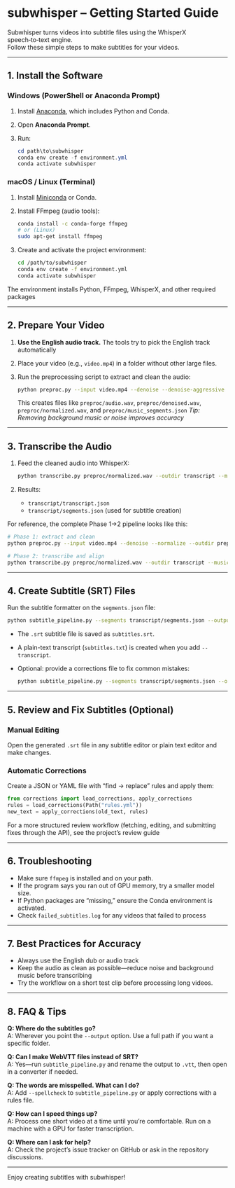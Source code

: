 # subwhisper – Getting Started Guide

Subwhisper turns videos into subtitle files using the WhisperX speech‑to‑text engine.  
Follow these simple steps to make subtitles for your videos.

---

## 1. Install the Software

### Windows (PowerShell or Anaconda Prompt)

1. Install [Anaconda](https://www.anaconda.com/download), which includes Python and Conda.
2. Open **Anaconda Prompt**.
3. Run:

   ```powershell
   cd path\to\subwhisper
   conda env create -f environment.yml
   conda activate subwhisper
   ```

### macOS / Linux (Terminal)

1. Install [Miniconda](https://docs.conda.io/en/latest/miniconda.html) or Conda.
2. Install FFmpeg (audio tools):

   ```bash
   conda install -c conda-forge ffmpeg
   # or (Linux)
   sudo apt-get install ffmpeg
   ```
3. Create and activate the project environment:

   ```bash
   cd /path/to/subwhisper
   conda env create -f environment.yml
   conda activate subwhisper
   ```

The environment installs Python, FFmpeg, WhisperX, and other required packages

---

## 2. Prepare Your Video

1. **Use the English audio track.** The tools try to pick the English track automatically
2. Place your video (e.g., `video.mp4`) in a folder without other large files.
3. Run the preprocessing script to extract and clean the audio:

   ```bash
   python preproc.py --input video.mp4 --denoise --denoise-aggressive 0.9 --normalize --outdir preproc
   ```

   This creates files like `preproc/audio.wav`, `preproc/denoised.wav`, `preproc/normalized.wav`, and `preproc/music_segments.json`
   *Tip: Removing background music or noise improves accuracy*

---

## 3. Transcribe the Audio

1. Feed the cleaned audio into WhisperX:

   ```bash
   python transcribe.py preproc/normalized.wav --outdir transcript --music-segments preproc/music_segments.json
   ```

2. Results:
   - `transcript/transcript.json`
   - `transcript/segments.json` (used for subtitle creation)

For reference, the complete Phase 1→2 pipeline looks like this:

```bash
# Phase 1: extract and clean
python preproc.py --input video.mp4 --denoise --normalize --outdir preproc

# Phase 2: transcribe and align
python transcribe.py preproc/normalized.wav --outdir transcript --music-segments preproc/music_segments.json
```

---

## 4. Create Subtitle (SRT) Files

Run the subtitle formatter on the `segments.json` file:

```bash
python subtitle_pipeline.py --segments transcript/segments.json --output subtitles.srt --transcript
```

- The `.srt` subtitle file is saved as `subtitles.srt`.
- A plain-text transcript (`subtitles.txt`) is created when you add `--transcript`.
- Optional: provide a corrections file to fix common mistakes:

  ```bash
  python subtitle_pipeline.py --segments transcript/segments.json --output subtitles.srt --corrections rules.yml
  ```

---

## 5. Review and Fix Subtitles (Optional)

### Manual Editing
Open the generated `.srt` file in any subtitle editor or plain text editor and make changes.

### Automatic Corrections
Create a JSON or YAML file with “find → replace” rules and apply them:

```python
from corrections import load_corrections, apply_corrections
rules = load_corrections(Path("rules.yml"))
new_text = apply_corrections(old_text, rules)
```

For a more structured review workflow (fetching, editing, and submitting fixes through the API), see the project’s review guide

---

## 6. Troubleshooting

- Make sure `ffmpeg` is installed and on your path.
- If the program says you ran out of GPU memory, try a smaller model size.
- If Python packages are “missing,” ensure the Conda environment is activated.
- Check `failed_subtitles.log` for any videos that failed to process

---

## 7. Best Practices for Accuracy

- Always use the English dub or audio track
- Keep the audio as clean as possible—reduce noise and background music before transcribing
- Try the workflow on a short test clip before processing long videos.

---

## 8. FAQ & Tips

**Q: Where do the subtitles go?**  
A: Wherever you point the `--output` option. Use a full path if you want a specific folder.

**Q: Can I make WebVTT files instead of SRT?**  
A: Yes—run `subtitle_pipeline.py` and rename the output to `.vtt`, then open in a converter if needed.

**Q: The words are misspelled. What can I do?**  
A: Add `--spellcheck` to `subtitle_pipeline.py` or apply corrections with a rules file.

**Q: How can I speed things up?**  
A: Process one short video at a time until you’re comfortable. Run on a machine with a GPU for faster transcription.

**Q: Where can I ask for help?**  
A: Check the project’s issue tracker on GitHub or ask in the repository discussions.

---

Enjoy creating subtitles with subwhisper!

